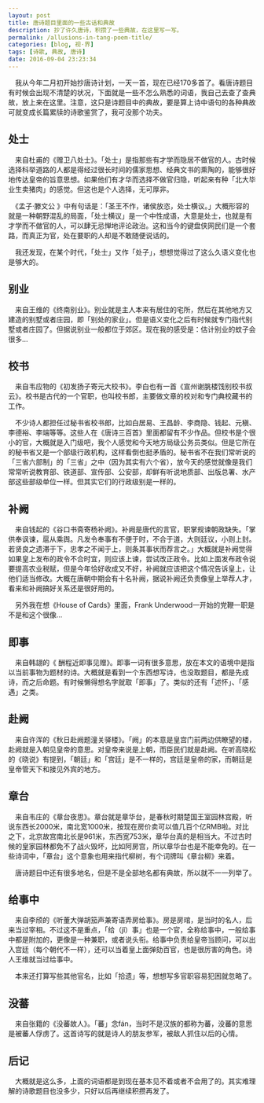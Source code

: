 ```yaml
---
layout: post
title: 唐诗题目里面的一些古话和典故
description: 抄了许久唐诗，积攒了一些典故，在这里写一写。
permalink: /allusions-in-tang-poem-title/
categories: [blog, 视·界]
tags: [诗歌, 典故, 唐诗]
date: 2016-09-04 23:23:34
--- 
```


　我从今年二月初开始抄唐诗计划，一天一首，现在已经170多首了。看唐诗题目有时候会出现不清楚的状况，下面就是一些不怎么熟悉的词语，我自己去查了查典故，放上来在这里。注意，这只是诗题目中的典故，要是算上诗中语句的各种典故可就变成长篇累牍的诗歌鉴赏了，我可没那个功夫。

## 处士

　来自杜甫的《赠卫八处士》。「处士」是指那些有才学而隐居不做官的人。古时候选择科举道路的人都是得经过很长时间的儒家思想、经典文书的熏陶的，能够很好地传达皇帝的旨意思想。如果他们有才华而选择不做官归隐，听起来有种「北大毕业生卖猪肉」的感觉。但这也是个人选择，无可厚非。

　《孟子·滕文公 》中有句话是：「圣王不作，诸侯放恣，处士横议。」大概形容的就是一种朝野混乱的局面，「处士横议」是一个中性成语，大意是处士，也就是有才学而不做官的人，可以肆无忌惮地评论政治。这和当今的键盘侠网民们是一个套路，而真正为官，处在要职的人却是不敢随便说话的。

　我还发现，在某个时代，「处士」又作「处子」，想想觉得过了这么久语义变化也是够大的。

## 别业

　来自王维的《终南别业》。别业就是主人本来有居住的宅所，然后在其他地方又建造的别墅或者庄园，即「别处的家业」。但是语义变化之后有时候就专门指代别墅或者庄园了。但据说别业一般都位于郊区。现在我的感受是：估计别业的蚊子会很多…

## 校书

　来自韦应物的《初发扬子寄元大校书》。李白也有一首《宣州谢朓楼饯别校书叔云》。校书是古代的一个官职，也叫校书郎，主要做文章的校对和专门典校藏书的工作。

　不少诗人都担任过秘书省校书郎，比如白居易、王昌龄、李商隐、钱起、元稹、李德裕、李端等等。这些人在《唐诗三百首》里面都留有不少作品。但校书是个很小的官，大概就是入门级吧，我个人感觉和今天地方局级公务员类似。但是它所在的秘书省又是一个部级行政机构，这样看倒也挺矛盾的。秘书省不在我们常听说的「三省六部制」的「三省」之中（因为其实有六个省），放今天的感觉就像是我们常常听说教育部、铁道部、宣传部、公安部，却鲜有听说地质部、出版总署、水产部这些部级单位一样。但其实它们的行政级别是一样的。

## 补阙

　来自钱起的《谷口书斋寄杨补阙》。补阙是唐代的言官，职掌规谏朝政缺失。「掌供奉讽谏，扈从乘舆。凡发令奉事有不便于时，不合于道，大则廷议，小则上封。若贤良之遗滞于下，忠孝之不闻于上，则条其事状而荐言之。」大概就是补阙觉得如果皇上发布的政令不合时宜，则应该上谏，尝试改正政令。比如上面发布政令说要提高农业税赋，但是今年恰好收成又不好，补阙就应该把这个情况告诉皇上，让他们适当修改。大概在唐朝中期会有十名补阙，据说补阙还负责像皇上举荐人才，看来和补阙搞好关系还是很好用的。

　另外我在想《House of Cards》里面，Frank Underwood一开始的党鞭一职是不是和这个很像…

## 即事

　来自韩翃的《 酬程近即事见赠》。即事一词有很多意思，放在本文的语境中是指以当前事物为题材的诗。大概就是看到一个东西想写诗，也没取题目，都是先成诗，而之后命题。有时候懒得想名字就取「即事」了。类似的还有「述怀」、「感遇」之类。

## 赴阙

　来自许浑的《秋日赴阙题潼关驿楼》。「阙」的本意是皇宫门前两边供瞭望的楼，赴阙就是入朝见皇帝的意思。对皇帝来说是上朝，而臣民们就是赴阙。在听高晓松的《晓说》有提到，「朝廷」和「宫廷」是不一样的，宫廷是皇帝的家，而朝廷是皇帝管天下和接见外宾的地方。

## 章台

　来自韦庄的《章台夜思》。章台就是章华台，是春秋时期楚国王室园林宫殿，听说东西长2000米，南北宽1000米，按现在房价卖可以值几百个亿RMB啦。对比之下，北京故宫南北长是961米，东西宽753米，章华台真的是相当大。不过古时候的皇家园林都免不了战火毁坏，比如阿房宫，所以章华台也是不能幸免的。在一些诗词中，「章台」这个意象也用来指代柳树，有个词牌叫《章台柳》来着。

　唐诗题目中还有很多地名，但是不是全部地名都有典故，所以就不一一列举了。

## 给事中

　来自李颀的《听董大弹胡笳声兼寄语弄房给事》。房是房琯，是当时的名人，后来当过宰相。不过这不是重点，「给（jǐ）事」也是一个官，全称给事中，一般给事中都是附加的，更像是一种兼职，或者说头衔。给事中负责给皇帝当顾问，可以出入宫廷（每个朝代不一样），还可以当着皇上面弹劾百官，也是很厉害的角色。诗人王维就当过给事中。

　本来还打算写些其他官名，比如「拾遗」等，想想写多官职容易犯困就忽略了。

## 没蕃

　来自张籍的《没蕃故人》。「蕃」念fán，当时不是汉族的都称为蕃，没蕃的意思是被蕃人俘虏了。这首诗写的就是诗人的朋友参军，被敌人抓住以后的心情。

## 后记

　大概就是这么多，上面的词语都是到现在基本见不着或者不会用了的。其实难理解的诗歌题目也没多少，只好以后再继续积攒再发了。